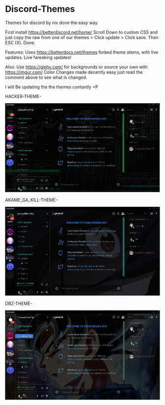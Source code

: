 # Discord-Themes
Themes for discord by nix done the easy way.


First install https://betterdiscord.net/home/
Scroll Down to custom CSS and just copy the raw from one of our themes > Click update > Click save. Then ESC (X).
Done.

Features:
Uses https://betterdocs.net/themes forked theme stems, with live updates. Live fareaking updates!

Also:
Use https://giphy.com/ for backgrounds or source your own with https://imgur.com/
Color Changes made decently easy just read the comment above to see what is changed.


I will Be updating the the themes contantly =P

HACKER-THEME-

![ScreenShot](https://github.com/AdaliceGroup/Discord-Themes/blob/master/images/Hacker-Theme.PNG)

AKAME_GA_KILL-THEME-

![ScreenShot](https://github.com/AdaliceGroup/Discord-Themes/blob/master/images/Akame-ga-kill-theme.PNG)

DBZ-THEME-

![ScreenShot](https://github.com/AdaliceGroup/Discord-Themes/blob/master/images/DBZ-theme.PNG)
